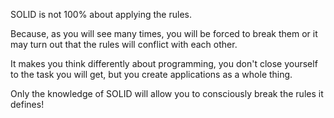 SOLID is not 100% about applying the rules. 

Because, as you will see many times, you will be forced to break them or it may turn out that the rules will conflict with each other. 

It makes you think differently about programming, you don't close yourself to the task you will get, but you create applications as a whole thing. 

Only the knowledge of SOLID will allow you to consciously break the rules it defines!

